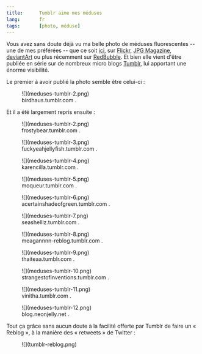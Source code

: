 ```yaml
---
title:      Tumblr aime mes méduses
lang:       fr
tags:       [photo, méduse]
---
```


Vous avez sans doute déjà vu ma belle photo de méduses fluorescentes -- une de mes préférées -- que ce soit [ici](/2008/07/meduses-fluorescentes.html), sur [Flickr](http://www.flickr.com/photos/nicolas-hoizey/2632478734/), [JPG Magazine](http://www.jpgmag.com/photos/809995), [deviantArt](http://nhoizey.deviantart.com/art/Fluorescent-Jellyfish-90477061) ou plus récemment sur [RedBubble](http://www.redbubble.com/people/nhoizey/art/4542942-3-fluorescent-jellyfishes). Et bien elle vient d'être publiée en série sur de nombreux micro blogs [Tumblr](http://www.tumblr.com/), lui apportant une énorme visibilité.

Le premier à avoir publié la photo semble être celui-ci :

<figure markdown="1">
  ![](meduses-tumblr-2.png)
  <figcaption>
    birdhaus.tumblr.com
. <http://birdhaus.tumblr.com/post/407643793/nicolas-hoizey>
  </figcaption>
</figure>

Et il a été largement repris ensuite :

<figure markdown="1">
  ![](meduses-tumblr-2.png)
  <figcaption>
    frostybear.tumblr.com
. <http://frostybear.tumblr.com/p ost/407748576/fuckyeahjel lyfish-birdhaus-nicolas-hoizey>
  </figcaption>
</figure>


<figure markdown="1">
  ![](meduses-tumblr-3.png)
  <figcaption>
    fuckyeahjellyfish.tumblr.com
. <http://fuckyeahjellyfish.tumblr.com/post/407648432/birdhaus-nicolas-hoizey>
  </figcaption>
</figure>


<figure markdown="1">
  ![](meduses-tumblr-4.png)
  <figcaption>
    karencilla.tumblr.com
. <http://karencilla.tumblr.com/post/407665077/isnt-gods-creation-amazing-birdhaus-nicolas>
  </figcaption>
</figure>


<figure markdown="1">
  ![](meduses-tumblr-5.png)
  <figcaption>
    moqueur.tumblr.com
. <http://moqueur.tumblr.com/post/407674522/birdhaus-nicolas-hoizey>
  </figcaption>
</figure>


<figure markdown="1">
  ![](meduses-tumblr-6.png)
  <figcaption>
    acertainshadeofgreen.tumblr.com
. <http://acertainshadeofgreen.tumblr.com/post/407687092/fuckyeahjellyfish-birdhaus-nicolas-hoizey>
  </figcaption>
</figure>


<figure markdown="1">
  ![](meduses-tumblr-7.png)
  <figcaption>
    seashelllz.tumblr.com
. <http://seashelllz.tumblr.com/post/407754310/fuckyeahjellyfish-birdhaus-nicolas-hoizey>
  </figcaption>
</figure>


<figure markdown="1">
  ![](meduses-tumblr-8.png)
  <figcaption>
    meagannnn-reblog.tumblr.com
. <http://meagannnn-reblog.tumblr.com/post/407784792>
  </figcaption>
</figure>


<figure markdown="1">
  ![](meduses-tumblr-9.png)
  <figcaption>
    thaiteaa.tumblr.com
. <http://thaiteaa.tumblr.com/post/407819743/fuckyeahjellyfish-birdhaus-nicolas-hoizey>
  </figcaption>
</figure>


<figure markdown="1">
  ![](meduses-tumblr-10.png)
  <figcaption>
    strangestofinventions.tumblr.com
. <http://strangestofinventions.tumblr.com/post/408117688/fuckyeahjellyfish-birdhaus-nicolas-hoizey>
  </figcaption>
</figure>


<figure markdown="1">
  ![](meduses-tumblr-11.png)
  <figcaption>
    vinitha.tumblr.com
. <http://vinitha.tumblr.com/post/408123360/fuckyeahjellyfish-birdhaus-nicolas-hoizey>
  </figcaption>
</figure>


<figure markdown="1">
  ![](meduses-tumblr-12.png)
  <figcaption>
    blog.neonjelly.net
. <http://blog.neonjelly.net/post/407851083/fuckyeahjellyfish-birdhaus-nicolas-hoizey>
  </figcaption>
</figure>

Tout ça grâce sans aucun doute à la facilité offerte par Tumblr de faire un « Reblog », à la manière des « retweets » de Twitter :

<figure markdown="1">
  ![](tumblr-reblog.png)
</figure>
